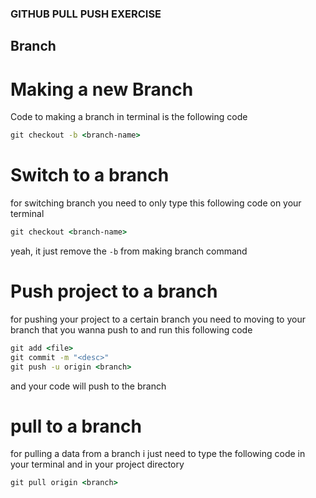 ### GITHUB PULL PUSH EXERCISE

## Branch

# Making a new Branch
Code to making a branch in terminal is the following code
```cmd
git checkout -b <branch-name>
```

# Switch to a branch
for switching branch you need to only type this following code on your terminal
```cmd
git checkout <branch-name>
```

yeah, it just remove the ```-b``` from making branch command

# Push project to a branch
for pushing your project to a certain branch you need to moving to your branch that you wanna push to and run this following code
```cmd
git add <file>
git commit -m "<desc>"
git push -u origin <branch>
```

and your code will push to the branch

# pull to a branch
for pulling a data from a branch i just need to type the following code in your terminal and in your project directory
```cmd
git pull origin <branch>
```
